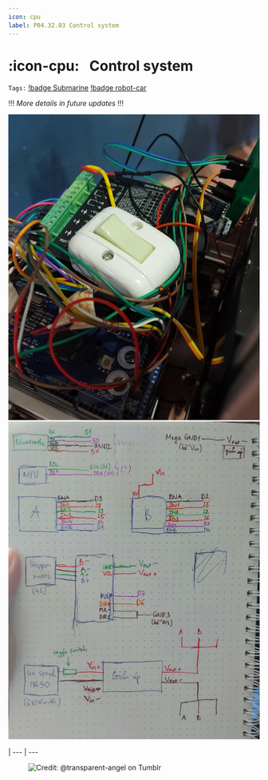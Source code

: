 ```yaml
---
icon: cpu
label: P04.32.03 Control system
---
```

# :icon-cpu:⠀Control system
`Tags:` [!badge Submarine](/projects/P04-submarine.md) [!badge robot-car]()

!!!
*More details in future updates*
!!!

![](/projects/P04-submarine/media/toggle-switch-lmao.jpg)
![](/projects/P04-submarine/media/circuit-temp.jpg)

|
--- | ---

<figure>
    <img src="https://64.media.tumblr.com/d103eb823dce2842c673f409f036857b/tumblr_mzx9wrdwFa1snc5kxo1_1280.gifv" alt="Credit: @transparent-angel on Tumblr">
</figure>